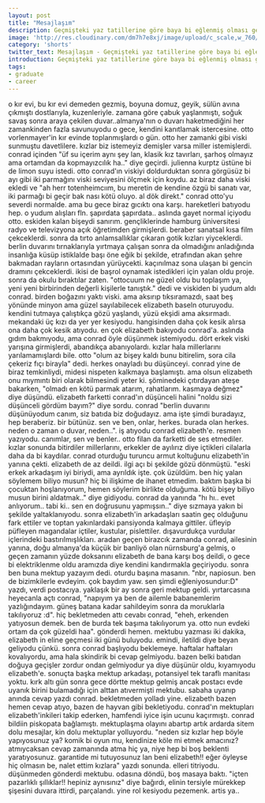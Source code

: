 ```yaml
---
layout: post
title: "Mesajlaşım"
description: Geçmişteki yaz tatillerine göre baya bi eğlenmiş olması gerekirdi, Conrad von Totenheim.
image: 'http://res.cloudinary.com/dm7h7e8xj/image/upload/c_scale,w_760/v1504807365/now-you-see-me_wtv89q.jpg'
category: 'shorts'
twitter_text: Mesajlaşım - Geçmişteki yaz tatillerine göre baya bi eğlenmiş olması gerekirdi
introduction: Geçmişteki yaz tatillerine göre baya bi eğlenmiş olması gerekirdi
tags:
- graduate
- career
---
```


o kır evi, bu kır evi demeden gezmiş, boyuna domuz, geyik, sülün avına çıkmıştı dostlarıyla, kuzenleriyle. zamana göre çabuk yaşlanmıştı, soğuk savaş sonra araya çekilen duvar..almanya'nın o duvarı haketmediğini her zamankinden fazla savunuyodu o gece, kendini kanıtlamak istercesine. otto vorlenmayer'in kır evinde toplanmışlardı o gün. otto her zamanki gibi viski sunmuştu davetlilere. kızlar biz istemeyiz demişler varsa miller istemişlerdi. conrad içinden "üf su içerim aynı şey lan, klasik kız tavırları, şarhoş olmayız ama ortamdan da kopmayızcılık ha.." diye geçirdi. julienna kurptz üstüne bi de limon suyu istedi. otto conrad'ın viskiyi doldurduktan sonra görgüsüz bi ayı gibi iki parmağını viski seviyesini ölçmek için koydu. az biraz daha viski ekledi ve "ah herr totenheimcıım, bu meretin de kendine özgü bi sanatı var, iki parmağı bi geçir bak nası kötü oluyo. al dök direkt."
conrad otto'yu severdi normalde. ama bu gece biraz gıcıktı ona karşı. hareketleri batıyodu hep. o yudum alışları fln. şapırdata şapırdata.. aslında gayet normal içiyodu otto. eskiden kalan bişeydi sanırım. gençliklerinde hamburg üniversitesi radyo ve televizyona açık öğretimden girmişlerdi. beraber sanatsal kısa film çekceklerdi. sonra da tırto anlamsallıklar çıkaran gotik kızları yiyceklerdi. berlin duvarını tırnaklarıyla yırtmaya çalışan sonra da olmadığını anladığında insanlığa küsüp istiklalde başı öne eğik bi şekilde, etrafından akan şehre bakmadan rayların ortasından yürüycekti. kaçınılmaz sona ulaşan bi gencin dramını çekceklerdi. ikisi de başrol oynamak istedikleri için yalan oldu proje. sonra da okulu bıraktılar zaten.
"ottocuum ne güzel oldu bu toplaşım ya, yeni yeni birbirinden değerli kişilerle tanıştık." dedi ve viskiden bi yudum aldı conrad. birden boğazını yaktı viski. ama aksırıp tıksıramazdı, saat beş yönünde minyon ama güzel sayılabilecek elizabeth baseln oturuyodu. kendini tutmaya çalıştıkça gözü yaşlandı, yüzü ekşidi ama aksırmadı. mekandaki üç kızı da yer yer kesiyodu. hangisinden daha çok kesik alırsa ona daha çok kesik atıyodu. en çok elizabeth bakıyodu conrad'a. aslında gıdım bakmıyodu, ama conrad öyle düşünmek istemiyodu. dört erkek viski yarışına girmişlerdi, abandıkça abanıyolardı. kızlar hala millerlarını yarılamamışlardı bile. otto "olum az bişey kaldı bunu bitirelim, sora cila çekeriz fıçı birayla" dedi. herkes onayladı bu düşünceyi. conrad yine de biraz temkinliydi, midesi nispeten kalkmaya başlamıştı. ama olsun elizabeth onu mıymıntı biri olarak bilmesindi yeter ki. şöminedeki çıtırdayan ateşe bakarken, "olmadı en kötü parmak atarım, rahatlarım. kasmaya değmez" diye düşündü. elizabeth farketti conrad'ın düşünceli halini "noldu sizi düşünceli gördüm bayım?" diye sordu. conrad "berlin duvarını düşünüyodum canım, siz batıda biz doğudayız. ama işte şimdi buradayız, hep beraberiz. bir bütünüz. sen ve ben, onlar, herkes. burada olan herkes. neden o zaman o duvar, neden..". iş atıyodu conrad elizabeth'e. resmen yazıyodu. canımlar, sen ve benler.. otto filan da farketti de ses etmediler.
kızlar sonunda bitirdiler millerlarını, erkekler de ayılırız diye içtikleri cilalarla daha da bi kaydılar. conrad oturduğu turuncu armut koltuğunu elizabeth'in yanına çekti. elizabeth de az deildi. ilgi açı bi şekilde gözü dönmüştü. "eski erkek arkadaşım iyi biriydi, ama ayrıldık işte. çok üzüldüm. ben hiç yalan söylemem biliyo musun? hiç bi ilişkime de ihanet etmedim. baktım başka bi çocuktan hoşlanıyorum, hemen söylerim birlikte olduğuma. kötü bişey biliyo musun birini aldatmak.." diye gidiyodu. conrad da yanında "hı hı.. evet anlıyorum.. tabi ki.. sen en doğrusunu yapmışsın.." diye sızmaya yakın bi şekilde yaltaklanıyodu. sonra elizabeth'in arkadaşları saatin geç olduğunu fark ettiler ve toptan yakınlardaki pansiyonda kalmaya gittiler. üfleyip püfleyen magandalar içtiler, kustular, pislettiler. dışavurdukça vurdular içlerindeki bastırılmışlıkları.
aradan geçen birazcık zamanda conrad, ailesinin yanına, doğu almanya'da küçük bir banliyö olan nürnsburg'a gelmiş, o geçen zamanın yüzde doksanını elizabeth de bana karşı boş deildi, o gece bi elektriklenme oldu aramızda diye kendini kandırmakla geçiriyodu. sonra ben buna mektup yazayım dedi. oturdu başına masanın. "nbr, napiosun. ben de bizimkilerle evdeyim. çok baydım yaw. sen şimdi eğleniyosundur:D" yazdı, verdi postacıya. yaklaşık bir ay sonra geri mektup geldi. yırtarcasına heyecanla açtı conrad, "napıyım ya ben de ailemle babanemlerim yazlığındayım. güneş batana kadar sahildeyim sonra da moruklarla takılıyoruz :d". hiç bekletmeden attı cevabı conrad, "eheh, erkenden yatıyosun demek. ben de burda tek başıma takılıyorum ya. otto nun evdeki ortam da çok güzeldi haa". gönderdi hemen. mektubu yazması iki dakika, elizabeth in eline geçmesi iki günü buluyodu. emindi, iletildi diye beyan geliyodu çünkü. sonra conrad başlıyodu beklemeye. haftalar haftaları kovalıyordu, ama hala skindirik bi cevap gelmiyodu. bazen belki batıdan doğuya geçişler zordur ondan gelmiyodur ya diye düşünür oldu, kıyamıyodu elizabeth'e. sonuçta başka mektup arkadaşı, potansiyel tek taraflı manitası yoktu. kırk altı gün sonra gece dörtte mektup gelmiş ancak postacı evde uyanık birini bulamadığı için alttan atıvermişti mektubu. sabaha uyanıp anında cevap yazdı conrad. bekletmeden yolladı yine. elizabeth bazen hemen cevap atıyo, bazen de hayvan gibi bekletiyodu. conrad'ın mektupları elizabeth'inkileri takip ederken, hamfendi iyice işin ucunu kaçırmıştı. conrad bildiin piskopata bağlamıştı. mektuplaşma olayını abartıp artık ardarda sitem dolu mesajlar, kin dolu mektuplar yolluyordu. "neden siz kızlar hep böyle yapıyosunuz ya? komik bi oyun mu, kendinize köle mi etmek amacınız? atmıycaksan cevap zamanında atma hiç ya, niye hep bi boş beklenti yaratıyosunuz. garantide mi tutuyosunuz lan beni elizabeth!! eğer öyleyse hiç olmasın be, nalet ettim kızlara" yazdı sonunda. elleri titriyodu. düşünmeden gönderdi mektubu. odasına döndü, boş masaya baktı. "içten pazarlıklı şıllıklar!! hepiniz aynısınız" diye bağırdı, elinin tersiyle mürekkep şişesini duvara ittirdi, parçalandı. yine rol kesiyodu pezemenk. artis ya..

